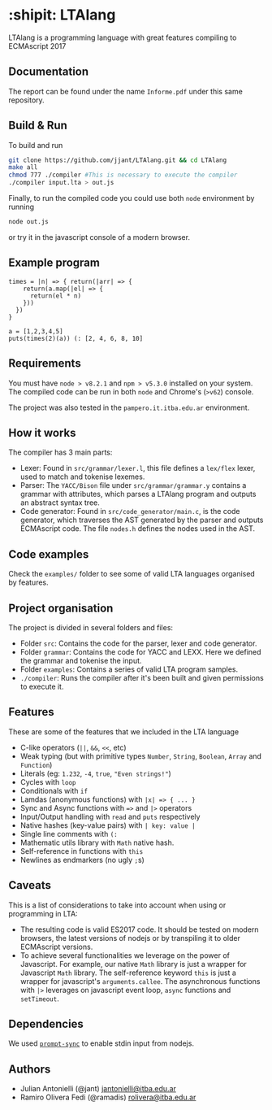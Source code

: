 # :shipit: LTAlang

LTAlang is a programming language with great features compiling to ECMAscript 2017

## Documentation
The report can be found under the name `Informe.pdf` under this same repository.

## Build & Run
To build and run

```bash
git clone https://github.com/jjant/LTAlang.git && cd LTAlang
make all
chmod 777 ./compiler #This is necessary to execute the compiler
./compiler input.lta > out.js
```

Finally, to run the compiled code you could use both `node` environment by running

```bash
node out.js
```

or try it in the javascript console of a modern browser.

## Example program
```lta
times = |n| => { return(|arr| => {
    return(a.map(|el| => {
      return(el * n)
    }))
  })
}

a = [1,2,3,4,5]
puts(times(2)(a)) (: [2, 4, 6, 8, 10]
```

## Requirements
You must have `node > v8.2.1` and `npm > v5.3.0` installed on your system.
The compiled code can be run in both `node` and Chrome's (`>v62`) console.

The project was also tested in the `pampero.it.itba.edu.ar` environment.

## How it works
The compiler has 3 main parts:

- Lexer: Found in `src/grammar/lexer.l`, this file defines a `lex/flex` lexer, used to match and tokenise lexemes.
- Parser: The `YACC/Bison` file under `src/grammar/grammar.y` contains a grammar with attributes, which parses a LTAlang program and outputs an abstract syntax tree.
- Code generator: Found in `src/code_generator/main.c`, is the code generator, which traverses the AST generated by the parser and outputs ECMAscript code. The file `nodes.h` defines the nodes used in the AST.

## Code examples
Check the  `examples/` folder to see some of valid LTA languages organised by features.

## Project organisation
The project is divided in several folders and files:

* Folder `src`: Contains the code for the parser, lexer and code generator.
* Folder `grammar`: Contains the code for YACC and LEXX. Here we defined the grammar and tokenise the input.
* Folder `examples`: Contains a series of valid LTA program samples.
* `./compiler`: Runs the compiler after it's been built and given permissions to execute it.

## Features
These are some of the features that we included in the LTA language

* C-like operators (`||`, `&&`, `<<`, etc)
* Weak typing (but with primitive types `Number`, `String`, `Boolean`, `Array` and `Function`)
* Literals (eg: `1.232`, `-4`, `true`, `"Even strings!"`)
* Cycles with `loop`
* Conditionals with `if`
* Lamdas (anonymous functions) with `|x| => { ... }`
* Sync and Async functions with `=>` and `|>` operators
* Input/Output handling with `read` and `puts` respectively
* Native hashes (key-value pairs) with `| key: value |`
* Single line comments with `(:`
* Mathematic utils library with `Math` native hash.
* Self-reference in functions with `this`
* Newlines as endmarkers (no ugly `;`s)

## Caveats
This is a list of considerations to take into account when using or programming in LTA:

* The resulting code is valid ES2017 code. It should be tested on modern browsers, the latest versions of nodejs or by transpiling it to older ECMAscript versions.
* To achieve several functionalities we leverage on the power of Javascript. For example, our native `Math` library is just a wrapper for Javascript `Math` library. The self-reference keyword `this` is just a wrapper for javascript's `arguments.callee`. The asynchronous functions with `|>` leverages on javascript event loop, `async` functions and `setTimeout`.

## Dependencies
We used [`prompt-sync`](https://github.com/0x00A/prompt-sync) to enable stdin input from nodejs.

## Authors
* Julian Antonielli (@jant) jantonielli@itba.edu.ar
* Ramiro Olivera Fedi (@ramadis) rolivera@itba.edu.ar
